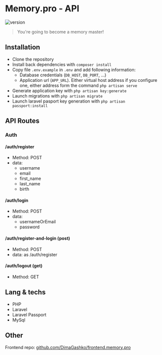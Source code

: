 # Memory.pro - API

![version](https://img.shields.io/badge/version-0.0.02%20(sketch)-red)

> You're going to become a memory master!

## Installation

- Clone the repository
- Install back dependencies with `composer install`
- Copy file `.env.example` in `.env` and add following information:
  - Database credentials (`DB_HOST`, `DB_PORT`, ...)
  - Application url (`APP_URL`). Either virtual host address if you configure one, either address form the command `php artisan serve`
- Generate application key with `php artisan key:generate`
- Launch migrations with `php artisan migrate`
- Launch laravel pasport key generation with `php artisan passport:install`

## API Routes

### Auth

#### /auth/register

- Method: POST
- data:
  - username
  - email
  - first_name
  - last_name
  - birth

#### /auth/login

- Method: POST
- data:
  - usernameOrEmail
  - password

#### /auth/register-and-login (post)

- Method: POST
- data: as /auth/register

#### /auth/logout (get)

- Method: GET

## Lang & techs

- PHP
- Laravel
- Laravel Passport
- MySql

## Other

Frontend repo: [github.com/DimaGashko/frontend.memory.pro](https://github.com/DimaGashko/frontend.memory.pro)
